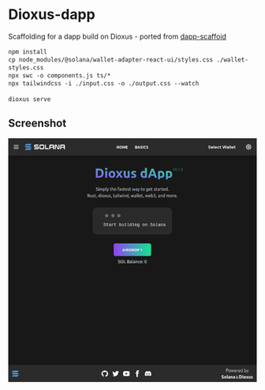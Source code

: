 # Dioxus-dapp

Scaffolding for a dapp build on Dioxus - ported from [dapp-scaffoid](https://github.com/solana-labs/dapp-scaffold)

```
npm install
cp node_modules/@solana/wallet-adapter-react-ui/styles.css ./wallet-styles.css
npx swc -o components.js ts/*
npx tailwindcss -i ./input.css -o ./output.css --watch

dioxus serve
```

## Screenshot

![image info](./screenshot.png)
